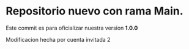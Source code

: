 # Repositorio nuevo con rama Main.

Este commit es para oficializar nuestra version **1.0.0**

Modificacion hecha por cuenta invitada 2
